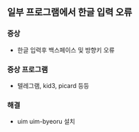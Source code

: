 ## 일부 프로그램에서 한글 입력 오류
### 증상
- 한글 입력후 백스페이스 및 방향키 오류
### 증상 프로그램
- 텔레그램, kid3, picard 등등
### 해결
- uim uim-byeoru 설치
